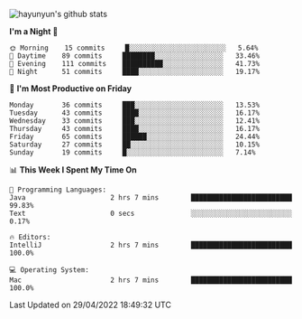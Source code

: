 
![hayunyun's github stats](https://github-readme-stats.vercel.app/api?username=hayunyun&show_icons=true)


<!--START_SECTION:waka-->
**I'm a Night 🦉** 

```text
🌞 Morning    15 commits     █░░░░░░░░░░░░░░░░░░░░░░░░   5.64% 
🌆 Daytime    89 commits     ████████░░░░░░░░░░░░░░░░░   33.46% 
🌃 Evening    111 commits    ██████████░░░░░░░░░░░░░░░   41.73% 
🌙 Night      51 commits     ████░░░░░░░░░░░░░░░░░░░░░   19.17%

```
📅 **I'm Most Productive on Friday** 

```text
Monday       36 commits     ███░░░░░░░░░░░░░░░░░░░░░░   13.53% 
Tuesday      43 commits     ████░░░░░░░░░░░░░░░░░░░░░   16.17% 
Wednesday    33 commits     ███░░░░░░░░░░░░░░░░░░░░░░   12.41% 
Thursday     43 commits     ████░░░░░░░░░░░░░░░░░░░░░   16.17% 
Friday       65 commits     ██████░░░░░░░░░░░░░░░░░░░   24.44% 
Saturday     27 commits     ██░░░░░░░░░░░░░░░░░░░░░░░   10.15% 
Sunday       19 commits     █░░░░░░░░░░░░░░░░░░░░░░░░   7.14%

```


📊 **This Week I Spent My Time On** 

```text
💬 Programming Languages: 
Java                     2 hrs 7 mins        █████████████████████████   99.83% 
Text                     0 secs              ░░░░░░░░░░░░░░░░░░░░░░░░░   0.17%

🔥 Editors: 
IntelliJ                 2 hrs 7 mins        █████████████████████████   100.0%

💻 Operating System: 
Mac                      2 hrs 7 mins        █████████████████████████   100.0%

```


 Last Updated on 29/04/2022 18:49:32 UTC
<!--END_SECTION:waka-->

<!--
**hayunyun/hayunyun** is a ✨ _special_ ✨ repository because its `README.md` (this file) appears on your GitHub profile.

Here are some ideas to get you started:

- 🔭 I’m currently working on ...
- 🌱 I’m currently learning ...
- 👯 I’m looking to collaborate on ...
- 🤔 I’m looking for help with ...
- 💬 Ask me about ...
- 📫 How to reach me: ...
- 😄 Pronouns: ...
- ⚡ Fun fact: ...
-->
